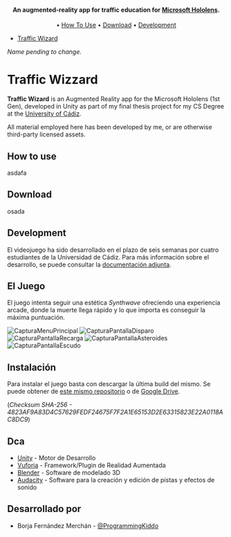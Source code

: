 <h4 align="center">An augmented-reality app for traffic education for <a href="https://learn.microsoft.com/en-us/hololens/hololens1-hardware" target="_blank">Microsoft Hololens</a>.</h4>

<p align="center">
  <a href="#indomitous-reader"></a> •
  <a href="#how-to-use">How To Use</a> •
  <a href="#download">Download</a> •
  <a href="#development">Development</a>
</p>

* [Traffic Wizard](#traffic-wizard)

<i>Name pending to change.</i>

# Traffic Wizzard

**Traffic Wizard** is an Augmented Reality app for the Microsoft Hololens (1st Gen), developed in Unity as part of my final thesis project for my CS Degree at the [University of Cádiz](https://www.uca.es/).

All material employed here has been developed by me, or are otherwise third-party licensed assets.

## How to use

asdafa

## Download

osada

## Development

El videojuego ha sido desarrollado en el plazo de seis semanas por cuatro estudiantes de la Universidad de Cádiz. Para más información sobre el desarrollo, se puede consultar la [documentación adjunta](https://github.com/ProgrammingKiddo/DSH/blob/master/Documentaci%C3%B3n%20DSH.pdf).

## El Juego

El juego intenta seguir una estética *Synthwave* ofreciendo una experiencia arcade, donde la muerte llega rápido y lo que importa es conseguir la máxima puntuación.

![CapturaMenuPrincipal](https://raw.githubusercontent.com/ProgrammingKiddo/DSH/master/Capturas/Screenshot_Menu.jpg)
![CapturaPantallaDisparo](https://raw.githubusercontent.com/ProgrammingKiddo/DSH/master/Capturas/Screenshot_Shooting.jpg)
![CapturaPantallaRecarga](https://raw.githubusercontent.com/ProgrammingKiddo/DSH/master/Capturas/Screenshot_Recharge.jpg)
![CapturaPantallaAsteroides](https://raw.githubusercontent.com/ProgrammingKiddo/DSH/master/Capturas/Screenshot_Asteroid.jpg)
![CapturaPantallaEscudo](https://raw.githubusercontent.com/ProgrammingKiddo/DSH/master/Capturas/Screenshot_Shield.jpg)

## Instalación

Para instalar el juego basta con descargar la última build del mismo. Se puede obtener de [este mismo repositorio](https://github.com/ProgrammingKiddo/DSH/releases) o de [Google Drive](https://drive.google.com/file/d/1HejGPqFfcxYF-oufJcbo93lXtOXlqUdz/view?usp=sharing).

(*Checksum SHA-256 - 4823AF9A83D4C57629FEDF24675F7F2A1E65153D2E63315823E22A0118AC8DC9*)

## Dca

* [Unity](https://unity.com/) - Motor de Desarrollo
* [Vuforia](https://engine.vuforia.com/engine) - Framework/Plugin de Realidad Aumentada
* [Blender](https://www.blender.org/) - Software de modelado 3D
* [Audacity](https://www.audacityteam.org/) - Software para la creación y edición de pistas y efectos de sonido

## Desarrollado por

 - Borja Fernández Merchán - [@ProgrammingKiddo](https://github.com/ProgrammingKiddo)